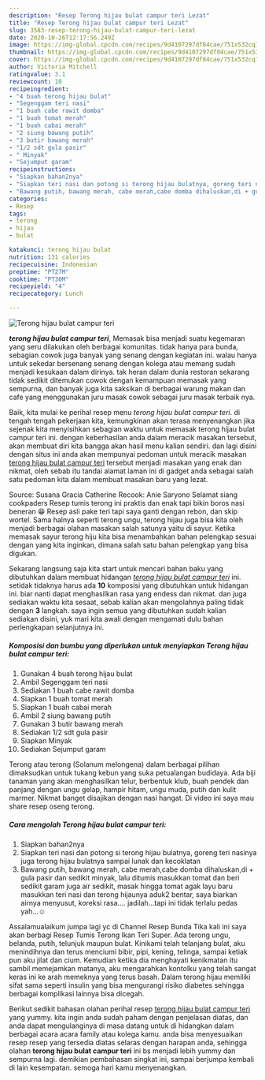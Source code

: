 ```yaml
---
description: "Resep Terong hijau bulat campur teri Lezat"
title: "Resep Terong hijau bulat campur teri Lezat"
slug: 3583-resep-terong-hijau-bulat-campur-teri-lezat
date: 2020-10-26T12:17:56.249Z
image: https://img-global.cpcdn.com/recipes/9d4107297df84cae/751x532cq70/terong-hijau-bulat-campur-teri-foto-resep-utama.jpg
thumbnail: https://img-global.cpcdn.com/recipes/9d4107297df84cae/751x532cq70/terong-hijau-bulat-campur-teri-foto-resep-utama.jpg
cover: https://img-global.cpcdn.com/recipes/9d4107297df84cae/751x532cq70/terong-hijau-bulat-campur-teri-foto-resep-utama.jpg
author: Victoria Mitchell
ratingvalue: 3.1
reviewcount: 10
recipeingredient:
- "4 buah terong hijau bulat"
- "Segenggam teri nasi"
- "1 buah cabe rawit domba"
- "1 buah tomat merah"
- "1 buah cabai merah"
- "2 siung bawang putih"
- "3 butir bawang merah"
- "1/2 sdt gula pasir"
- " Minyak"
- "Sejumput garam"
recipeinstructions:
- "Siapkan bahan2nya"
- "Siapkan teri nasi dan potong si terong hijau bulatnya, goreng teri nasinya juga terong hijau bulatnya sampai lunak dan kecoklatan"
- "Bawang putih, bawang merah, cabe merah,cabe domba dihaluskan,di + gula pasir dan sedikit minyak, lalu ditumis masukkan tomat dan beri sedikit garam juga air sedikit, masak hingga tomat agak layu baru masukkan teri nasi dan terong hijaunya aduk2 bentar, saya biarkan airnya menyusut, koreksi rasa.... jadilah...tapi ini tidak terlalu pedas yah...☺"
categories:
- Resep
tags:
- terong
- hijau
- bulat

katakunci: terong hijau bulat 
nutrition: 131 calories
recipecuisine: Indonesian
preptime: "PT27M"
cooktime: "PT30M"
recipeyield: "4"
recipecategory: Lunch

---
```



![Terong hijau bulat campur teri](https://img-global.cpcdn.com/recipes/9d4107297df84cae/751x532cq70/terong-hijau-bulat-campur-teri-foto-resep-utama.jpg)

<b><i>terong hijau bulat campur teri</i></b>, Memasak bisa menjadi suatu kegemaran yang seru dilakukan oleh berbagai komunitas. tidak hanya para bunda, sebagian cowok juga banyak yang senang dengan kegiatan ini. walau hanya untuk sekedar bersenang senang dengan kolega atau memang sudah menjadi kesukaan dalam dirinya. tak heran dalam dunia restoran sekarang tidak sedikit ditemukan cowok dengan kemampuan memasak yang sempurna, dan banyak juga kita saksikan di berbagai warung makan dan cafe yang menggunakan juru masak cowok sebagai juru masak terbaik nya.

Baik, kita mulai ke perihal resep menu <i>terong hijau bulat campur teri</i>. di tengah tengah pekerjaan kita, kemungkinan akan terasa menyenangkan jika sejenak kita menyisihkan sebagian waktu untuk memasak terong hijau bulat campur teri ini. dengan keberhasilan anda dalam meracik masakan tersebut, akan membuat diri kita bangga akan hasil menu kalian sendiri. dan lagi disini dengan situs ini anda akan mempunyai pedoman untuk meracik masakan <u>terong hijau bulat campur teri</u> tersebut menjadi masakan yang enak dan nikmat, oleh sebab itu tandai alamat laman ini di gadget anda sebagai salah satu pedoman kita dalam membuat masakan baru yang lezat.

Source: Susana Gracia Catherine Recook: Anie Saryono Selamat siang cookpaders Resep tumis terong ini praktis dan enak tapi bikin boros nasi beneran 😁 Resep asli pake teri tapi saya ganti dengan rebon, dan skip wortel. Sama halnya seperti terong ungu, terong hijau juga bisa kita oleh menjadi berbagai olahan masakan salah satunya yaitu di sayur. Ketika memasak sayur terong hiju kita bisa menambahkan bahan pelengkap sesuai dengan yang kita inginkan, dimana salah satu bahan pelengkap yang bisa digukan.


Sekarang langsung saja kita start untuk mencari bahan baku yang dibutuhkan dalam membuat hidangan <u><i>terong hijau bulat campur teri</i></u> ini. setidak tidaknya harus ada <b>10</b> komposisi yang dibutuhkan untuk hidangan ini. biar nanti dapat menghasilkan rasa yang endess dan nikmat. dan juga sediakan waktu kita sesaat, sebab kalian akan mengolahnya paling tidak dengan <b>3</b> langkah. saya ingin semua yang dibutuhkan sudah kalian sediakan disini, yuk mari kita awali dengan mengamati dulu bahan perlengkapan selanjutnya ini.

<!--inarticleads1-->

##### Komposisi dan bumbu yang diperlukan untuk menyiapkan Terong hijau bulat campur teri:

1. Gunakan 4 buah terong hijau bulat
1. Ambil Segenggam teri nasi
1. Sediakan 1 buah cabe rawit domba
1. Siapkan 1 buah tomat merah
1. Siapkan 1 buah cabai merah
1. Ambil 2 siung bawang putih
1. Gunakan 3 butir bawang merah
1. Sediakan 1/2 sdt gula pasir
1. Siapkan  Minyak
1. Sediakan Sejumput garam


Terong atau terong (Solanum melongena) dalam berbagai pilihan dimaksudkan untuk tukang kebun yang suka petualangan budidaya. Ada biji tanaman yang akan menghasilkan telur, berbentuk klub, buah pendek dan panjang dengan ungu gelap, hampir hitam, ungu muda, putih dan kulit marmer. Nikmat banget disajikan dengan nasi hangat. Di video ini saya mau share resep oseng terong. 

<!--inarticleads2-->

##### Cara mengolah Terong hijau bulat campur teri:

1. Siapkan bahan2nya
1. Siapkan teri nasi dan potong si terong hijau bulatnya, goreng teri nasinya juga terong hijau bulatnya sampai lunak dan kecoklatan
1. Bawang putih, bawang merah, cabe merah,cabe domba dihaluskan,di + gula pasir dan sedikit minyak, lalu ditumis masukkan tomat dan beri sedikit garam juga air sedikit, masak hingga tomat agak layu baru masukkan teri nasi dan terong hijaunya aduk2 bentar, saya biarkan airnya menyusut, koreksi rasa.... jadilah...tapi ini tidak terlalu pedas yah...☺


Assalamualaikum jumpa lagi yc di Channel Resep Bunda Tika kali ini saya akan berbagi Resep Tumis Terong Ikan Teri Super. Ada terong ungu, belanda, putih, telunjuk maupun bulat. Kinikami telah telanjang bulat, aku menindihnya dan terus menciumi bibir, pipi, kening, telinga, sampai ketiak pun aku jilat dan cium. Kemudian ketika dia menghayati kenikmatan itu sambil memejamkan matanya, aku mengarahkan kontolku yang telah sangat keras ini ke arah memeknya yang terus basah. Dalam terong hijau memiliki sifat sama seperti insulin yang bisa mengurangi risiko diabetes sehingga berbagai komplikasi lainnya bisa dicegah. 

Berikut sedikit bahasan olahan perihal resep <u>terong hijau bulat campur teri</u> yang yummy. kita ingin anda sudah paham dengan penjelasan diatas, dan anda dapat mengulanginya di masa datang untuk di hidangkan dalam berbagai acara acara family atau kolega kamu. anda bisa menyesuaikan resep resep yang tersedia diatas selaras dengan harapan anda, sehingga olahan <b>terong hijau bulat campur teri</b> ini bs menjadi lebih yummy dan sempurna lagi. demikian pembahasan singkat ini, sampai berjumpa kembali di lain kesempatan. semoga hari kamu menyenangkan.
